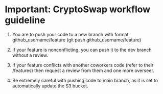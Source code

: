 # Important: CryptoSwap workflow guideline

1. You are to push your code to a new branch with format github_username/feature (git push github_username/feature)
2. If your feature is nonconflicting, you can push it to the dev branch without a review. 
3. If your feature conflicts with another coworkers code (refer to their /features) then request a review from them and one more overseer. 

4. Be extremely careful with pushing code to main branch, as it is set to automatically update the S3 bucket. 
